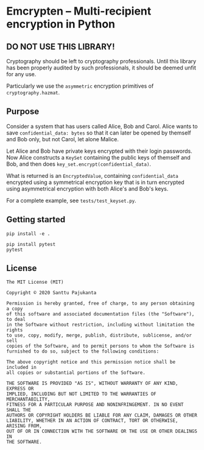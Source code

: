 # Emcrypten – Multi-recipient encryption in Python

## DO NOT USE THIS LIBRARY!

Cryptography should be left to cryptography professionals. Until this library has been properly audited by such professionals, it should be deemed unfit for any use.

Particularly we use the `asymmetric` encryption primitives of `cryptography.hazmat`.

## Purpose

Consider a system that has users called Alice, Bob and Carol. Alice wants to save `confidential_data: bytes` so that it can later be opened by themself and Bob only, but not Carol, let alone Malice.

Let Alice and Bob have private keys encrypted with their login passwords. Now Alice constructs a `KeySet` containing the public keys of themself and Bob, and then does `key_set.encrypt(confidential_data)`.

What is returned is an `EncryptedValue`, containing `confidential_data` encrypted using a symmetrical encryption key that is in turn encrypted using asymmetrical encryption with both Alice's and Bob's keys.

For a complete example, see `tests/test_keyset.py`.

## Getting started

    pip install -e .

    pip install pytest
    pytest

## License

    The MIT License (MIT)

    Copyright © 2020 Santtu Pajukanta

    Permission is hereby granted, free of charge, to any person obtaining a copy
    of this software and associated documentation files (the "Software"), to deal
    in the Software without restriction, including without limitation the rights
    to use, copy, modify, merge, publish, distribute, sublicense, and/or sell
    copies of the Software, and to permit persons to whom the Software is
    furnished to do so, subject to the following conditions:

    The above copyright notice and this permission notice shall be included in
    all copies or substantial portions of the Software.

    THE SOFTWARE IS PROVIDED "AS IS", WITHOUT WARRANTY OF ANY KIND, EXPRESS OR
    IMPLIED, INCLUDING BUT NOT LIMITED TO THE WARRANTIES OF MERCHANTABILITY,
    FITNESS FOR A PARTICULAR PURPOSE AND NONINFRINGEMENT. IN NO EVENT SHALL THE
    AUTHORS OR COPYRIGHT HOLDERS BE LIABLE FOR ANY CLAIM, DAMAGES OR OTHER
    LIABILITY, WHETHER IN AN ACTION OF CONTRACT, TORT OR OTHERWISE, ARISING FROM,
    OUT OF OR IN CONNECTION WITH THE SOFTWARE OR THE USE OR OTHER DEALINGS IN
    THE SOFTWARE.
